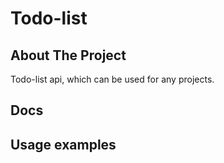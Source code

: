 <h1>Todo-list</h1>
<h2>About The Project</h2>
Todo-list api, which can be used for any projects.

<h2>Docs</h2>
<h2>Usage examples</h2>
